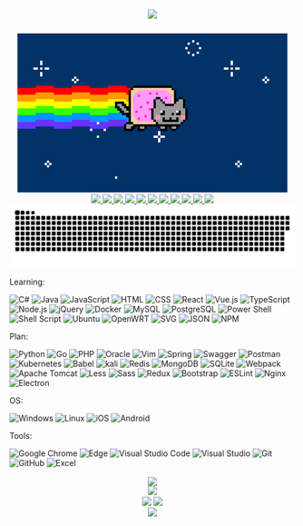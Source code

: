 <h1 align="center">
  <font face="verdana">
  <a href="https://timkayhou.com/">
    <img src="https://readme-typing-svg.herokuapp.com/?lines=console.log(%22Hello%2C%20world!%22);Hello,%20world!&center=true&size=24">
  </a>
  </font>
</h1>

<div align="center">
  <a href="https://timkayhou.com/">
    <img src="https://raw.githubusercontent.com/timkayhou/my-pictures/main/gif/Cat-Nyan-Gif.gif"/>
  </a>
</div>

<div align="center">
  <a href="https://timkayhou.com/">
    <img src="https://img.shields.io/badge/website-blue">
  </a>
  <a href="https://twitter.com/timkayhou/">
    <img src="https://img.shields.io/badge/Twitter-blue.svg?style=flat-square&logo=twitter&logoColor=white">
  </a>
  <a href="https://www.instagram.com/expurgatorious/">
    <img src="https://img.shields.io/badge/Instagram-FF1A75.svg?style=flat-square&logo=instagram&logoColor=white">
  </a>
  <a href="https://www.facebook.com/timkayhou/">
    <img src="https://img.shields.io/badge/Facebook-blue.svg?style=flat-square&logo=facebook&logoColor=white">
  </a>
  <a href="https://www.youtube.com/channel/UCOuJYn159EsQfEduhxFzl8w">
    <img src="https://img.shields.io/badge/YouTube-FF0000.svg?style=flat-square&logo=youtube&logoColor=white">
  </a>
  <a href="https://www.twitch.tv/expurgatorious/">
    <img src="https://img.shields.io/badge/Twitch-9900CC.svg?style=flat-square&logo=twitch&logoColor=white">
  </a>
  <a href="https://www.reddit.com/user/Expurgatorious/">
    <img src="https://img.shields.io/badge/Reddit-orange.svg?style=flat-square&logo=reddit&logoColor=white">
  </a>
  <a href="https://space.bilibili.com/5770923/">
    <img src="https://img.shields.io/badge/bilibili-pink.svg?style=flat-square&logo=bilibili&logoColor=white">
  </a>
  <a href="https://www.zhihu.com/people/expurgator/">
    <img src="https://img.shields.io/badge/%E7%9F%A5%E4%B9%8E-blue.svg?style=flat-square&logo=zhihu&logoColor=white">
  </a>
  <a href="https://weibo.com/725489123/">
    <img src="https://img.shields.io/badge/%E5%BE%AE%E5%8D%9A-red.svg?style=flat-square&logo=sinaweibo&logoColor=white">
  </a>
  <img src="https://visitor-badge.glitch.me/badge?page_id=timkayhou" />
</div>
  
<div align="center">
  <img src="https://raw.githubusercontent.com/timkayhou/timkayhou/b12ecbd93bdcf038b7925f2db2e18a269f217268/assets/github-contribution-grid-snake.svg" />
</div>


Learning:

![C#](https://img.shields.io/badge/C%23-%23239120.svg?style=flat-square&logo=c-sharp&logoColor=white)
![Java](https://img.shields.io/badge/-Java-white?style=flat-square&logo=java&logoColor=red)
![JavaScript](https://img.shields.io/badge/-JavaScript-black?style=flat-square&logo=javascript&logoColor=yellow)
![HTML](https://img.shields.io/badge/-HTML-E34F26?style=flat-square&logo=html5&logoColor=white)
![CSS](https://img.shields.io/badge/-CSS-1572B6?style=flat-square&logo=css3)
![React](https://img.shields.io/badge/React-black.svg?style=flat-square&logo=react&logoColor=blue)
![Vue.js](https://img.shields.io/badge/Vue.js-darkgreen.svg?style=flat-square&logo=vue.js&logoColor=white)
![TypeScript](https://img.shields.io/badge/TypeScript-%23007ACC.svg?style=flat-square&logo=typescript&logoColor=white)
![Node.js](https://img.shields.io/badge/-Node.js-c0ebd?style=flat-square&logo=Node.js)
![jQuery](https://img.shields.io/badge/jQuery-%230769AD.svg?style=style=flat-square&logo=jquery&logoColor=white)
![Docker](https://img.shields.io/badge/-Docker-lightblue?style=flat-square&logo=docker)
![MySQL](https://img.shields.io/badge/MySQL-blue.svg?style=flat-square&logo=MySQL&logoColor=white)
![PostgreSQL](https://img.shields.io/badge/PostgreSQL-6666FF.svg?style=flat-square&logo=postgresql&logoColor=white)
![Power Shell](https://img.shields.io/badge/PowerShell-blue.svg?style=flat-square&logo=powershell&logoColor=white)
![Shell Script](https://img.shields.io/badge/Shell_Script-%4285F4.svg?style=style=flat-square&logo=gnu-bash&logoColor=white)
![Ubuntu](https://img.shields.io/badge/Ubuntu-orange.svg?style=flat-square&logo=ubuntu&logoColor=white)
![OpenWRT](https://img.shields.io/badge/OpenWRT-blue.svg?style=flat-square&logo=openwrt&logoColor=white)
![SVG](https://img.shields.io/badge/SVG-orange.svg?style=flat-square&logo=svg&logoColor=white)
![JSON](https://img.shields.io/badge/JSON-black.svg?style=flat-square&logo=json&logoColor=white)
![NPM](https://img.shields.io/badge/NPM-white.svg?style=flat-square&logo=npm&logoColor=white)

Plan:

![Python](https://img.shields.io/badge/-Python-blue?style=flat-square&logo=Python&logoColor=lightyellow)
![Go](https://img.shields.io/badge/Go-blue.svg?style=flat-square&logo=go&logoColor=white)
![PHP](https://img.shields.io/badge/-php-6666FF?style=flat-square&logo=php&logoColor=white)
![Oracle](https://img.shields.io/badge/Oracle-orange.svg?style=flat-square&logo=oracle&logoColor=white)
![Vim](https://img.shields.io/badge/Vim-darkgreen.svg?style=flat-square&logo=vim&logoColor=white)
![Spring](https://img.shields.io/badge/Spring-green.svg?style=flat-square&logo=spring&logoColor=white)
![Swagger](https://img.shields.io/badge/Swagger-green.svg?style=flat-square&logo=swagger&logoColor=white)
![Postman](https://img.shields.io/badge/Postman-orange.svg?style=flat-square&logo=postman&logoColor=white)
![Kubernetes](https://img.shields.io/badge/Kubernetes-blue.svg?style=flat-square&logo=kubernetes&logoColor=white)
![Babel](https://img.shields.io/badge/Babel-yellow.svg?style=flat-square&logo=babel&logoColor=black)
![kali](https://img.shields.io/badge/kali-blue.svg?style=flat-square&logo=kali-linux&logoColor=white)
![Redis](https://img.shields.io/badge/Redis-red.svg?style=flat-square&logo=redis&logoColor=white)
![MongoDB](https://img.shields.io/badge/MongoDB-green.svg?style=flat-square&logo=mongodb&logoColor=white)
![SQLite](https://img.shields.io/badge/SQLite-blue.svg?style=flat-square&logo=sqlite&logoColor=white)
![Webpack](https://img.shields.io/badge/Webpack-blue.svg?style=flat-square&logo=webpack&logoColor=white)
![Apache Tomcat](https://img.shields.io/badge/Apache%20Tomcat-orange.svg?style=flat-square&logo=apachetomcat&logoColor=black)
![Less](https://img.shields.io/badge/Less-blue.svg?style=flat-square&logo=less&logoColor=black)
![Sass](https://img.shields.io/badge/Sass-pink.svg?style=flat-square&logo=sass&logoColor=white)
![Redux](https://img.shields.io/badge/Redux-blue.svg?style=flat-square&logo=redux&logoColor=white)
![Bootstrap](https://img.shields.io/badge/Bootstrap-purple.svg?style=flat-square&logo=bootstrap&logoColor=white)
![ESLint](https://img.shields.io/badge/ESLint-blue.svg?style=flat-square&logo=eslint&logoColor=white)
![Nginx](https://img.shields.io/badge/Nginx-darkgreen.svg?style=flat-square&logo=nginx&logoColor=white)
![Electron](https://img.shields.io/badge/Electron-blue.svg?style=flat-square&logo=electron&logoColor=white)


OS:

![Windows](https://img.shields.io/badge/Windows-0078D6?style=flat-square&logo=windows&logoColor=white)
![Linux](https://img.shields.io/badge/Linux-FCC624?style=style=flat-square&logo=linux&logoColor=black)
![iOS](https://img.shields.io/badge/iOS-000000?style=flat-square&logo=apple&logoColor=white)
![Android](https://img.shields.io/badge/Android-3DDC84?style=flat-square&logo=android&logoColor=white)

Tools:

![Google Chrome](https://img.shields.io/badge/Chrome-4285F4?style=flat-square&logo=GoogleChrome&logoColor=white)
![Edge](https://img.shields.io/badge/Edge-0078D7?style=flat-square&logo=Microsoft-edge&logoColor=white)
![Visual Studio Code](https://img.shields.io/badge/-Visual%20Studio%20Code-007ACC?style=flat-square&logo=Visual%20Studio%20Code&logoColor=fff)
![Visual Studio](https://img.shields.io/badge/-Visual%20Studio-purple?style=flat-square&logo=Visual%20Studio%20Code&logoColor=fff)
![Git](https://img.shields.io/badge/-Git-FCC624?style=flat-square&logo=git)
![GitHub](https://img.shields.io/badge/-GitHub-black?style=flat-square&logo=github)
![Excel](https://img.shields.io/badge/Excel-darkgreen.svg?style=flat-square&logo=microsoftexcel&logoColor=white)

<div align="center">
  <img align="center" src="https://github-readme-streak-stats.herokuapp.com/?user=timkayhou&theme=dark&hide_border=true" />
</div>
<div align="center">
  <img  src="https://github-profile-trophy.vercel.app/?username=timkayhou&theme=gruvbox&row=1&column=7&no-frame=true&no-bg=true" />
</div>
<div align="center">
  <img height="137px" src="https://github-readme-stats.vercel.app/api?username=timkayhou&hide_title=true&hide_border=true&show_icons=trueline_height=21&text_color=000&icon_color=000&bg_color=0,ea6161,ffc64d,fffc4d,52fa5a&theme=graywhite" />
  <img height="137px" src="https://github-readme-stats.vercel.app/api/top-langs/?username=timkayhou&hide_title=true&hide_border=true&layout=compact&langs_count=6&text_color=000&icon_color=fff&bg_color=0,52fa5a,4dfcff,c64dff&theme=graywhite" />
</div>
<div align="center">
  <img src="https://activity-graph.herokuapp.com/graph?username=timkayhou&theme=xcode" />
</div>
